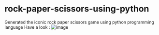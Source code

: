 # rock-paper-scissors-using-python
Generated the iconic rock paper scissors game using python programming language
Have a look : 
![image](https://github.com/PalSanya/rock-paper-scissors-using-python/assets/126553818/4e312e80-88f2-456f-b108-ab6284ce333f)
